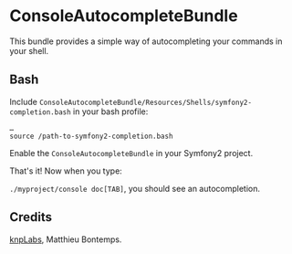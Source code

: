 # ConsoleAutocompleteBundle

This bundle provides a simple way of autocompleting your commands in your shell.

## Bash

Include `ConsoleAutocompleteBundle/Resources/Shells/symfony2-completion.bash` in your bash profile:

    …
    source /path-to-symfony2-completion.bash

Enable the `ConsoleAutocompleteBundle` in your Symfony2 project.

That's it! Now when you type:

`./myproject/console doc[TAB]`, you should see an autocompletion.

## Credits

[knpLabs](http://www.knplabs.com), Matthieu Bontemps.

